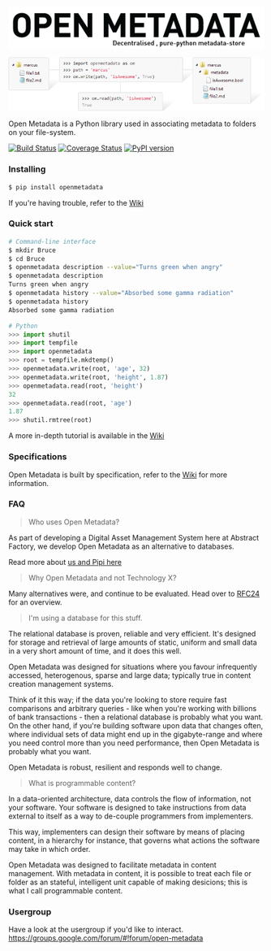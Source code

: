 ![](images/title.png)

![](images/basic.png)

Open Metadata is a Python library used in associating metadata to folders on your file-system.

[![Build Status](https://travis-ci.org/abstractfactory/openmetadata.svg?branch=master)](https://travis-ci.org/abstractfactory/openmetadata)
[![Coverage Status](https://coveralls.io/repos/abstractfactory/openmetadata/badge.png?branch=master)](https://coveralls.io/r/abstractfactory/openmetadata?branch=master)
[![PyPI version](https://badge.fury.io/py/openmetadata.svg)](http://badge.fury.io/py/openmetadata)

### Installing

```bash
$ pip install openmetadata
```

If you're having trouble, refer to the [Wiki](https://github.com/abstractfactory/openmetadata/wiki/Install)

### Quick start

```bash
# Command-line interface
$ mkdir Bruce
$ cd Bruce
$ openmetadata description --value="Turns green when angry"
$ openmetadata description
Turns green when angry
$ openmetadata history --value="Absorbed some gamma radiation"
$ openmetadata history
Absorbed some gamma radiation
```

```python
# Python
>>> import shutil
>>> import tempfile
>>> import openmetadata
>>> root = tempfile.mkdtemp()
>>> openmetadata.write(root, 'age', 32)
>>> openmetadata.write(root, 'height', 1.87)
>>> openmetadata.read(root, 'height')
32
>>> openmetadata.read(root, 'age')
1.87
>>> shutil.rmtree(root)
```

A more in-depth tutorial is available in the [Wiki](https://github.com/abstractfactory/openmetadata/wiki/Tutorial)

### Specifications

Open Metadata is built by specification, refer to the [Wiki](https://github.com/abstractfactory/openmetadata/wiki/Specifications) for more information.

### FAQ

> Who uses Open Metadata?

As part of developing a Digital Asset Management System here at Abstract Factory, we develop Open Metadata as an alternative to databases.

Read more about [us and Pipi here](http://abstractfactory.io)

> Why Open Metadata and not Technology X?

Many alternatives were, and continue to be evaluated. Head over to [RFC24](http://rfc.abstractfactory.io/spec/24/) for an overview.

> I'm using a database for this stuff.

The relational database is proven, reliable and very efficient. It's designed for storage and retrieval of large amounts of static, uniform and small data in a very short amount of time, and it does this well.

Open Metadata was designed for situations where you favour infrequently accessed, heterogenous, sparse and large data; typically true in content creation management systems.

Think of it this way; if the data you're looking to store require fast comparisons and arbitrary queries - like when you're working with billions of bank transactions - then a relational database is probably what you want. On the other hand, if you're building software upon data that changes often, where individual sets of data might end up in the gigabyte-range and where you need control more than you need performance, then Open Metadata is probably what you want. 

Open Metadata is robust, resilient and responds well to change.

> What is programmable content?

In a data-oriented architecture, data controls the flow of information, not your software. Your software is designed to take instructions from data external to itself as a way to de-couple programmers from implementers.

This way, implementers can design their software by means of placing content, in a hierarchy for instance, that governs what actions the software may take in which order.

Open Metadata was designed to facilitate metadata in content management. With metadata in content, it is possible to treat each file or folder as an stateful, intelligent unit capable of making desicions; this is what I call programmable content.

### Usergroup

Have a look at the usergroup if you'd like to interact.
https://groups.google.com/forum/#!forum/open-metadata

[setuptools]: https://pypi.python.org/pypi/setuptools
[pip]: http://pip.readthedocs.org/en/latest/installing.html
[Download repository]: https://github.com/abstractfactory/openmetadata/archive/master.zip
[/examples]: https://github.com/abstractfactory/openmetadata/tree/master/openmetadata/examples
[release]: https://github.com/abstractfactory/openmetadata/releases